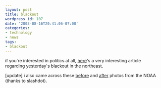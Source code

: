 ```yaml
---
layout: post
title: blackout
wordpress_id: 107
date: '2003-08-16T20:41:06-07:00'
categories:
- technology
- news
tags:
- blackout
---
```

if you're interested in politics at all, <a href="http://gregpalast.com/printerfriendly.cfm?artid=257">here</a>'s a very
interesting article regarding yesterday's blackout in the northeast.

[update] i also came across these <a
href="http://www.noaanews.noaa.gov/nightlights/blackout081403-20hrsbefore-text.jpg">before</a> and <a
href="http://www.noaanews.noaa.gov/nightlights/blackout081503-7hrsafter-text.jpg">after</a> photos from the NOAA (thanks
to slashdot).
